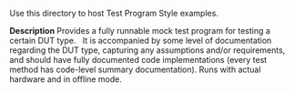 Use this directory to host Test Program Style examples.

**Description**
Provides a fully runnable mock test program for testing a certain DUT type.
 
It is accompanied by some level of documentation regarding the DUT type, capturing any assumptions and/or requirements, and should have fully documented code implementations (every test method has code-level summary documentation). Runs with actual hardware and in offline mode.
